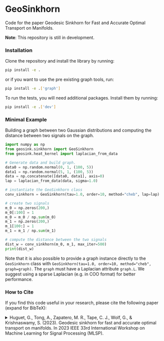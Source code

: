 # GeoSinkhorn
Code for the paper Geodesic Sinkhorn for Fast and Accurate Optimal Transport on Manifolds. 

**Note**: This repository is still in development.

### Installation
Clone the repository and install the library by running:
```bash
pip install -e .
```
or if you want to use the pre existing graph tools, run:
```bash
pip install -e .['graph']
```
To run the tests, you will need additional packages. Install them by running:
```bash
pip install -e .['dev']
```


### Minimal Example
Building a graph between two Gaussian distributions and computing the distance between two signals on the graph.
```python
import numpy as np
from geosink.sinkhorn import GeoSinkhorn 
from geosink.heat_kernel import laplacian_from_data

# Generate data and build graph.
data0 = np.random.normal(0, 1, (100, 5))
data1 = np.random.normal(5, 1, (100, 5))
data = np.concatenate([data0, data1], axis=0)
lap = laplacian_from_data(data, sigma=1.0)

# instantiate the GeoSinkhorn class
conv_sinkhorn = GeoSinkhorn(tau=1.0, order=10, method="cheb", lap=lap)

# create two signals
m_0 = np.zeros(200,)
m_0[:100] = 1
m_0 = m_0 / np.sum(m_0)
m_1 = np.zeros(200,)
m_1[100:] = 1
m_1 = m_1 / np.sum(m_1)

# compute the distance between the two signals
dist_w = conv_sinkhorn(m_0, m_1, max_iter=500)
print(dist_w)
```
Note that it is also possible to provide a graph instance directly to the `GeoSinkhorn` class with `GeoSinkhorn(tau=1.0, order=10, method="cheb", graph=graph)`. The `graph` must have a Laplacian attribute `graph.L`. We suggest using a sparse Laplacian (e.g. in COO format) for better performance.

### How to Cite

If you find this code useful in your research, please cite the following paper (expand for BibTeX):
<details>
<summary>
Huguet, G., Tong, A., Zapatero, M. R., Tape, C. J., Wolf, G., & Krishnaswamy, S. (2023). Geodesic sinkhorn for fast and accurate optimal transport on manifolds. In 2023 IEEE 33rd International Workshop on Machine Learning for Signal Processing (MLSP).
</summary>

```bibtex
@inproceedings{huguet2023geodesic,
  title={Geodesic sinkhorn for fast and accurate optimal transport on manifolds},
  author={Huguet, Guillaume and Tong, Alexander and Zapatero, Mar{\'\i}a Ramos and Tape, Christopher J and Wolf, Guy and Krishnaswamy, Smita},
  booktitle={2023 IEEE 33rd International Workshop on Machine Learning for Signal Processing (MLSP)},
  pages={1--6},
  year={2023},
  organization={IEEE}
}
```
